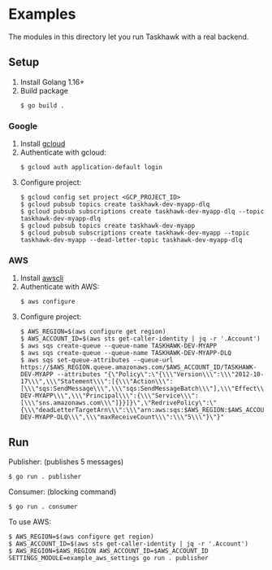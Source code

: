 # Examples

The modules in this directory let you run Taskhawk with a real backend.

## Setup

1. Install Golang 1.16+
1. Build package
   ```shell script
   $ go build .
   ```

### Google

1. Install [gcloud](https://cloud.google.com/sdk/gcloud)
1. Authenticate with gcloud:
   ```shell script
   $ gcloud auth application-default login
   ``` 
1. Configure project:
    ```shell script
    $ gcloud config set project <GCP_PROJECT_ID>
    $ gcloud pubsub topics create taskhawk-dev-myapp-dlq
    $ gcloud pubsub subscriptions create taskhawk-dev-myapp-dlq --topic taskhawk-dev-myapp-dlq
    $ gcloud pubsub topics create taskhawk-dev-myapp
    $ gcloud pubsub subscriptions create taskhawk-dev-myapp --topic taskhawk-dev-myapp --dead-letter-topic taskhawk-dev-myapp-dlq
    ```

### AWS

1. Install [awscli](https://aws.amazon.com/cli/)
1. Authenticate with AWS:
   ```shell script
   $ aws configure
   ```
1. Configure project:
    ```shell script
    $ AWS_REGION=$(aws configure get region)
    $ AWS_ACCOUNT_ID=$(aws sts get-caller-identity | jq -r '.Account')
    $ aws sqs create-queue --queue-name TASKHAWK-DEV-MYAPP
    $ aws sqs create-queue --queue-name TASKHAWK-DEV-MYAPP-DLQ
    $ aws sqs set-queue-attributes --queue-url https://$AWS_REGION.queue.amazonaws.com/$AWS_ACCOUNT_ID/TASKHAWK-DEV-MYAPP --attributes "{\"Policy\":\"{\\\"Version\\\":\\\"2012-10-17\\\",\\\"Statement\\\":[{\\\"Action\\\":[\\\"sqs:SendMessage\\\",\\\"sqs:SendMessageBatch\\\"],\\\"Effect\\\":\\\"Allow\\\",\\\"Resource\\\":\\\"arn:aws:sqs:$AWS_REGION:$AWS_ACCOUNT_ID:TASKHAWK-DEV-MYAPP\\\",\\\"Principal\\\":{\\\"Service\\\":[\\\"sns.amazonaws.com\\\"]}}]}\",\"RedrivePolicy\":\"{\\\"deadLetterTargetArn\\\":\\\"arn:aws:sqs:$AWS_REGION:$AWS_ACCOUNT_ID:TASKHAWK-DEV-MYAPP-DLQ\\\",\\\"maxReceiveCount\\\":\\\"5\\\"}\"}"
    ```

## Run

Publisher: (publishes 5 messages)

```shell script
$ go run . publisher
```

Consumer: (blocking command)

```shell script
$ go run . consumer
```

To use AWS:

```shell script
$ AWS_REGION=$(aws configure get region)
$ AWS_ACCOUNT_ID=$(aws sts get-caller-identity | jq -r '.Account')
$ AWS_REGION=$AWS_REGION AWS_ACCOUNT_ID=$AWS_ACCOUNT_ID SETTINGS_MODULE=example_aws_settings go run . publisher
```
